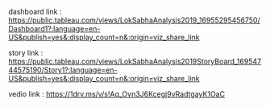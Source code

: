 dashboard link : https://public.tableau.com/views/LokSabhaAnalysis2019_16955295456750/Dashboard1?:language=en-US&publish=yes&:display_count=n&:origin=viz_share_link


story link : https://public.tableau.com/views/LokSabhaAnalysis2019StoryBoard_16954744575190/Story1?:language=en-US&publish=yes&:display_count=n&:origin=viz_share_link


vedio link : https://1drv.ms/v/s!Aq_Ovn3J6Kcegj9vRadtgayK1OaC
